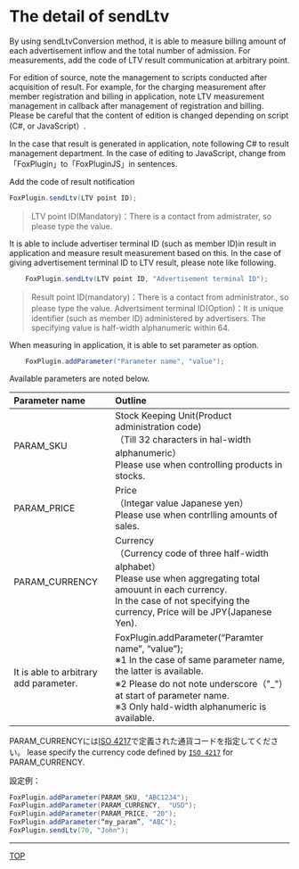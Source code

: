 # The detail of sendLtv

By using sendLtvConversion method, it is able to measure billing amount of each advertisement inflow and the total number of admission. For measurements, add the code of LTV result communication at arbitrary point.

For edition of source, note the management to scripts conducted after acquisition of result. For example, for the charging measurement after member registration and billing in application, note LTV measurement management in callback after management of registration and billing. Please be careful that the content of edition is changed depending on script (C#, or JavaScript）.

In the case that result is generated in application, note following C# to result management department. In the case of editing to JavaScript, change from「FoxPlugin」to「FoxPluginJS」in sentences.

Add the code of result notification

```cs
FoxPlugin.sendLtv(LTV point ID);
```
> LTV point ID(Mandatory)：There is a contact from admistrater, so please type the value.

It is able to include advertiser terminal ID (such as member ID)in result in application and measure result measurement based on this. In the case of giving advertisement terminal ID to LTV result, please note like following.

```cs
	FoxPlugin.sendLtv(LTV point ID, "Advertisement terminal ID");
```

> Result point ID(mandatory)：There is a contact from administrator., so please type the value.
Advertsiment terminal ID(Option)：It is unique identifier (such as member ID) administered by advertisers. The specifying value is half-width alphanumeric within 64.


When measuring in application, it is able to set parameter as option.

```cs
	FoxPlugin.addParameter("Parameter name", "value");
```

Available parameters are noted below.

|Parameter name|Outline|
|:------|:------|
|PARAM_SKU|Stock Keeping Unit(Product administration code)<br>（Till 32 characters in hal-width alphanumeric）<br>Please use when controlling products in stocks.|
|PARAM_PRICE|Price<br>（Integar value Japanese yen）<br>Please use when contrlling amounts of sales.|
|PARAM_CURRENCY|Currency<br>（Currency code of three half-width alphabet）<br>Please use when aggregating total amouunt in each currency.<br>In the case of not specifying the currency, Price will be JPY(Japanese Yen).|
|It is able to arbitrary add parameter.|FoxPlugin.addParameter(“Paramter name”, “value”);<br>※1  In the case of same parameter name, the latter is available.<br>※2 Please do not note underscore（"_"）at start of parameter name.<br>※3 Only hald-width alphanumeric is available.|

PARAM_CURRENCYには[ISO 4217](http://ja.wikipedia.org/wiki/ISO_4217)で定義された通貨コードを指定してください。
lease specify the currency code defined by [`ISO 4217`](http://ja.wikipedia.org/wiki/ISO_4217) for PARAM_CURRENCY.

設定例：
```cs
FoxPlugin.addParameter(PARAM_SKU, "ABC1234");
FoxPlugin.addParameter(PARAM_CURRENCY,  "USD");
FoxPlugin.addParameter(PARAM_PRICE, "20");
FoxPlugin.addParameter(“my_param”, "ABC");
FoxPlugin.sendLtv(70, "John");
```


---
[TOP](/lang/ja/README.md)
